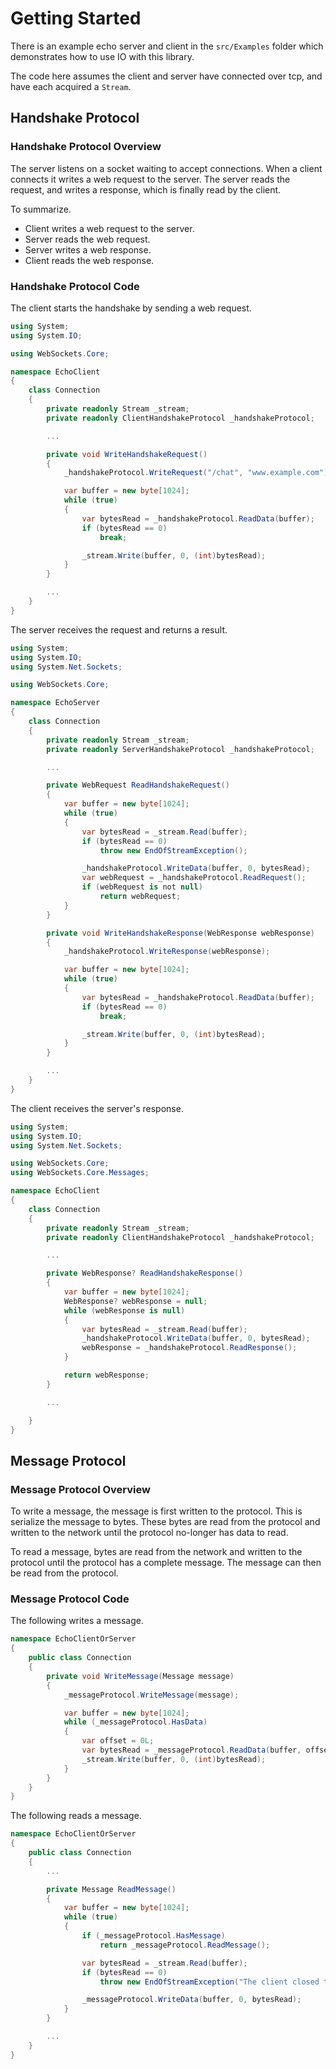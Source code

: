# Getting Started

There is an example echo server and client in the `src/Examples` folder
which demonstrates how to use IO with this library.

The code here assumes the client and server have connected over tcp, and have
each acquired a `Stream`.

## Handshake Protocol

### Handshake Protocol Overview

The server listens on a socket waiting to accept connections. When a client
connects it writes a web request to the server. The server reads the request,
and writes a response, which is finally read by the client.

To summarize.

* Client writes a web request to the server.
* Server reads the web request.
* Server writes a web response.
* Client reads the web response.

### Handshake Protocol Code

The client starts the handshake by sending a web request.

```csharp
using System;
using System.IO;

using WebSockets.Core;

namespace EchoClient
{
    class Connection
    {
        private readonly Stream _stream;
        private readonly ClientHandshakeProtocol _handshakeProtocol;

        ...

        private void WriteHandshakeRequest()
        {
            _handshakeProtocol.WriteRequest("/chat", "www.example.com");

            var buffer = new byte[1024];
            while (true)
            {
                var bytesRead = _handshakeProtocol.ReadData(buffer);
                if (bytesRead == 0)
                    break;

                _stream.Write(buffer, 0, (int)bytesRead);
            }
        }

        ...
    }
}

```

The server receives the request and returns a result.

```csharp
using System;
using System.IO;
using System.Net.Sockets;

using WebSockets.Core;

namespace EchoServer
{
    class Connection
    {
        private readonly Stream _stream;
        private readonly ServerHandshakeProtocol _handshakeProtocol;

        ...

        private WebRequest ReadHandshakeRequest()
        {
            var buffer = new byte[1024];
            while (true)
            {
                var bytesRead = _stream.Read(buffer);
                if (bytesRead == 0)
                    throw new EndOfStreamException();

                _handshakeProtocol.WriteData(buffer, 0, bytesRead);
                var webRequest = _handshakeProtocol.ReadRequest();
                if (webRequest is not null)
                    return webRequest;
            }
        }

        private void WriteHandshakeResponse(WebResponse webResponse)
        {
            _handshakeProtocol.WriteResponse(webResponse);

            var buffer = new byte[1024];
            while (true)
            {
                var bytesRead = _handshakeProtocol.ReadData(buffer);
                if (bytesRead == 0)
                    break;

                _stream.Write(buffer, 0, (int)bytesRead);
            }
        }

        ...
    }
}
```

The client receives the server's response.

```csharp
using System;
using System.IO;
using System.Net.Sockets;

using WebSockets.Core;
using WebSockets.Core.Messages;

namespace EchoClient
{
    class Connection
    {
        private readonly Stream _stream;
        private readonly ClientHandshakeProtocol _handshakeProtocol;

        ...

        private WebResponse? ReadHandshakeResponse()
        {
            var buffer = new byte[1024];
            WebResponse? webResponse = null;
            while (webResponse is null)
            {
                var bytesRead = _stream.Read(buffer);
                _handshakeProtocol.WriteData(buffer, 0, bytesRead);
                webResponse = _handshakeProtocol.ReadResponse();
            }

            return webResponse;
        }

        ...

    }
}
```

## Message Protocol

### Message Protocol Overview

To write a message, the message is first written to the protocol. This is
serialize the message to bytes. These bytes are read from the protocol and
written to the network until the protocol no-longer has data to read.

To read a message, bytes are read from the network and written to the
protocol until the protocol has a complete message. The message can then be
read from the protocol.

### Message Protocol Code

The following writes a message.

```csharp
namespace EchoClientOrServer
{
    public class Connection
    {
        private void WriteMessage(Message message)
        {
            _messageProtocol.WriteMessage(message);

            var buffer = new byte[1024];
            while (_messageProtocol.HasData)
            {
                var offset = 0L;
                var bytesRead = _messageProtocol.ReadData(buffer, offset, buffer.Length);
                _stream.Write(buffer, 0, (int)bytesRead);
            }
        }
    }
}
```

The following reads a message.

```csharp
namespace EchoClientOrServer
{
    public class Connection
    {
        ...

        private Message ReadMessage()
        {
            var buffer = new byte[1024];
            while (true)
            {
                if (_messageProtocol.HasMessage)
                    return _messageProtocol.ReadMessage();

                var bytesRead = _stream.Read(buffer);
                if (bytesRead == 0)
                    throw new EndOfStreamException("The client closed the connection.");

                _messageProtocol.WriteData(buffer, 0, bytesRead);
            }
        }

        ...
    }
}
```
